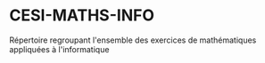# CESI-MATHS-INFO
Répertoire regroupant l'ensemble des exercices de mathématiques appliquées à l'informatique
